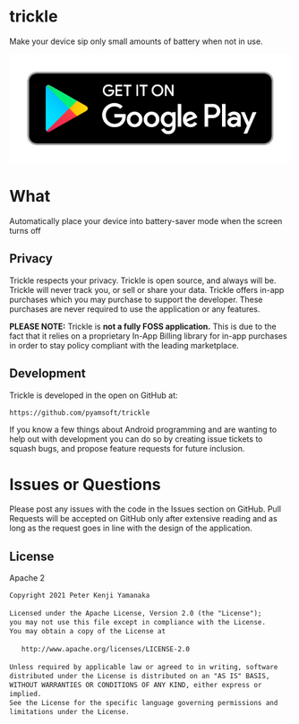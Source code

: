 # trickle

Make your device sip only small amounts of battery when not in use.

[![Get it on Google Play](https://raw.githubusercontent.com/pyamsoft/trickle/main/art/google-play-badge.png)][1]

# What

Automatically place your device into battery-saver mode when the screen turns off


## Privacy

Trickle respects your privacy. Trickle is open source, and always will be. Trickle
will never track you, or sell or share your data. Trickle offers in-app purchases which you
may purchase to support the developer. These purchases are never required to use the application
or any features.

**PLEASE NOTE:** Trickle is **not a fully FOSS application.** This is due to the fact that it
relies on a proprietary In-App Billing library for in-app purchases in order to stay policy
compliant with the leading marketplace.


## Development

Trickle is developed in the open on GitHub at:  

```
https://github.com/pyamsoft/trickle
```

If you know a few things about Android programming and are wanting to help
out with development you can do so by creating issue tickets to squash bugs,
and propose feature requests for future inclusion.


# Issues or Questions

Please post any issues with the code in the Issues section on GitHub. Pull Requests
will be accepted on GitHub only after extensive reading and as long as the request
goes in line with the design of the application.

[1]: https://play.google.com/store/apps/details?id=com.pyamsoft.trickle


## License

Apache 2

```
Copyright 2021 Peter Kenji Yamanaka

Licensed under the Apache License, Version 2.0 (the "License");
you may not use this file except in compliance with the License.
You may obtain a copy of the License at

   http://www.apache.org/licenses/LICENSE-2.0

Unless required by applicable law or agreed to in writing, software
distributed under the License is distributed on an "AS IS" BASIS,
WITHOUT WARRANTIES OR CONDITIONS OF ANY KIND, either express or implied.
See the License for the specific language governing permissions and
limitations under the License.
```
